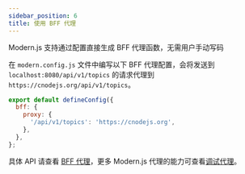 ```yaml
---
sidebar_position: 6
title: 使用 BFF 代理
---
```


Modern.js 支持通过配置直接生成 BFF 代理函数，无需用户手动写码

在 `modern.config.js` 文件中编写以下 BFF 代理配置，会将发送到 `localhost:8080/api/v1/topics` 的请求代理到 `https://cnodejs.org/api/v1/topics`。

```js title="modern.config.js"
export default defineConfig({
  bff: {
    proxy: {
      '/api/v1/topics': 'https://cnodejs.org',
    },
  },
};
```

具体 API 请查看 [BFF 代理](/docs/apis/config/bff/proxy)，更多 Modern.js 代理的能力可查看[调试代理](/docs/guides/usages/debug/proxy-and-mock)。
